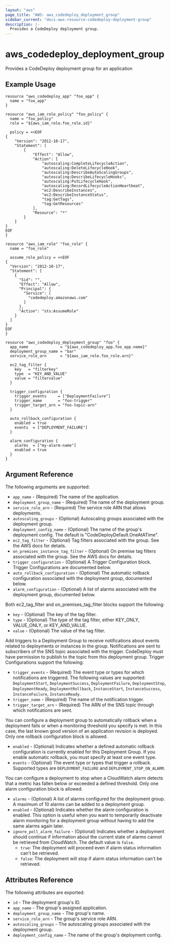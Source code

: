 ```yaml
---
layout: "aws"
page_title: "AWS: aws_codedeploy_deployment_group"
sidebar_current: "docs-aws-resource-codedeploy-deployment-group"
description: |-
  Provides a CodeDeploy deployment group.
---
```


# aws\_codedeploy\_deployment\_group

Provides a CodeDeploy deployment group for an application

## Example Usage

```
resource "aws_codedeploy_app" "foo_app" {
  name = "foo_app"
}

resource "aws_iam_role_policy" "foo_policy" {
  name = "foo_policy"
  role = "${aws_iam_role.foo_role.id}"

  policy = <<EOF
{
    "Version": "2012-10-17",
    "Statement": [
        {
            "Effect": "Allow",
            "Action": [
                "autoscaling:CompleteLifecycleAction",
                "autoscaling:DeleteLifecycleHook",
                "autoscaling:DescribeAutoScalingGroups",
                "autoscaling:DescribeLifecycleHooks",
                "autoscaling:PutLifecycleHook",
                "autoscaling:RecordLifecycleActionHeartbeat",
                "ec2:DescribeInstances",
                "ec2:DescribeInstanceStatus",
                "tag:GetTags",
                "tag:GetResources"
            ],
            "Resource": "*"
        }
    ]
}
EOF
}

resource "aws_iam_role" "foo_role" {
  name = "foo_role"

  assume_role_policy = <<EOF
{
  "Version": "2012-10-17",
  "Statement": [
    {
      "Sid": "",
      "Effect": "Allow",
      "Principal": {
        "Service": [
          "codedeploy.amazonaws.com"
        ]
      },
      "Action": "sts:AssumeRole"
    }
  ]
}
EOF
}

resource "aws_codedeploy_deployment_group" "foo" {
  app_name              = "${aws_codedeploy_app.foo_app.name}"
  deployment_group_name = "bar"
  service_role_arn      = "${aws_iam_role.foo_role.arn}"

  ec2_tag_filter {
    key   = "filterkey"
    type  = "KEY_AND_VALUE"
    value = "filtervalue"
  }

  trigger_configuration {
    trigger_events     = ["DeploymentFailure"]
    trigger_name       = "foo-trigger"
    trigger_target_arn = "foo-topic-arn"
  }

  auto_rollback_configuration {
    enabled = true
    events  = ["DEPLOYMENT_FAILURE"]
  }

  alarm_configuration {
    alarms  = ["my-alarm-name"]
    enabled = true
  }
}
```

## Argument Reference

The following arguments are supported:

* `app_name` - (Required) The name of the application.
* `deployment_group_name` - (Required) The name of the deployment group.
* `service_role_arn` - (Required) The service role ARN that allows deployments.
* `autoscaling_groups` - (Optional) Autoscaling groups associated with the deployment group.
* `deployment_config_name` - (Optional) The name of the group's deployment config. The default is "CodeDeployDefault.OneAtATime".
* `ec2_tag_filter` - (Optional) Tag filters associated with the group. See the AWS docs for details.
* `on_premises_instance_tag_filter` - (Optional) On premise tag filters associated with the group. See the AWS docs for details.
* `trigger_configuration` - (Optional) A Trigger Configuration block. Trigger Configurations are documented below.
* `auto_rollback_configuration` - (Optional) The automatic rollback configuration associated with the deployment group, documented below.
* `alarm_configuration` - (Optional) A list of alarms associated with the deployment group, documented below.

Both ec2_tag_filter and on_premises_tag_filter blocks support the following:

* `key` - (Optional) The key of the tag filter.
* `type` - (Optional) The type of the tag filter, either KEY_ONLY, VALUE_ONLY, or KEY_AND_VALUE.
* `value` - (Optional) The value of the tag filter.

Add triggers to a Deployment Group to receive notifications about events related to deployments or instances in the group. Notifications are sent to subscribers of the SNS topic associated with the trigger. CodeDeploy must have permission to publish to the topic from this deployment group. Trigger Configurations support the following:

 * `trigger_events` - (Required) The event type or types for which notifications are triggered. The following values are supported: `DeploymentStart`, `DeploymentSuccess`, `DeploymentFailure`, `DeploymentStop`, `DeploymentReady`, `DeploymentRollback`, `InstanceStart`, `InstanceSuccess`, `InstanceFailure`, `InstanceReady`.
 * `trigger_name` - (Required) The name of the notification trigger.
 * `trigger_target_arn` - (Required) The ARN of the SNS topic through which notifications are sent.

You can configure a deployment group to automatically rollback when a deployment fails or when a monitoring threshold you specify is met. In this case, the last known good version of an application revision is deployed. Only one rollback configuration block is allowed.

 * `enabled` - (Optional) Indicates whether a defined automatic rollback configuration is currently enabled for this Deployment Group. If you enable automatic rollback, you must specify at least one event type.
 * `events` - (Optional) The event type or types that trigger a rollback. Supported types are `DEPLOYMENT_FAILURE` and `DEPLOYMENT_STOP_ON_ALARM`.

You can configure a deployment to stop when a CloudWatch alarm detects that a metric has fallen below or exceeded a defined threshold. Only one alarm configuration block is allowed.

 * `alarms` - (Optional) A list of alarms configured for the deployment group. A maximum of 10 alarms can be added to a deployment group.
 * `enabled` - (Optional) Indicates whether the alarm configuration is enabled. This option is useful when you want to temporarily deactivate alarm monitoring for a deployment group without having to add the same alarms again later.
 * `ignore_poll_alarm_failure` - (Optional) Indicates whether a deployment should continue if information about the current state of alarms cannot be retrieved from CloudWatch. The default value is `false`.
    * `true`: The deployment will proceed even if alarm status information can't be retrieved.
    * `false`: The deployment will stop if alarm status information can't be retrieved.

## Attributes Reference

The following attributes are exported:

* `id` - The deployment group's ID.
* `app_name` - The group's assigned application.
* `deployment_group_name` - The group's name.
* `service_role_arn` - The group's service role ARN.
* `autoscaling_groups` - The autoscaling groups associated with the deployment group.
* `deployment_config_name` - The name of the group's deployment config.
